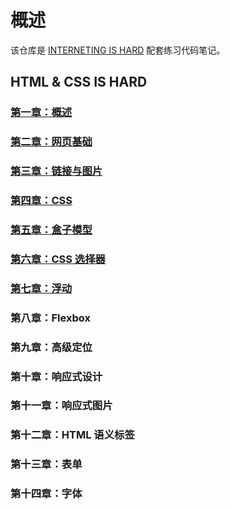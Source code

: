 # 概述

该仓库是 [INTERNETING IS HARD](https://internetingishard.com/) 配套练习代码笔记。

## HTML & CSS IS HARD

### [第一章：概述](https://github.com/Benbinbin/INTERNETING-IS-HARD/wiki/Chapter01_Introduction)

### [第二章：网页基础](https://github.com/Benbinbin/INTERNETING-IS-HARD/wiki/Chapter02_Basic_Web_Pages)

### [第三章：链接与图片](https://github.com/Benbinbin/INTERNETING-IS-HARD/wiki/Chapter03_Links_And_Images)

### [第四章：CSS](https://github.com/Benbinbin/INTERNETING-IS-HARD/wiki/Chapter04_Hello_CSS)

### [第五章：盒子模型](https://github.com/Benbinbin/INTERNETING-IS-HARD/wiki/Chapter05_CSS_Box_Model)

### [第六章：CSS 选择器](https://github.com/Benbinbin/INTERNETING-IS-HARD/wiki/Chapter06_CSS_Seletors)

### [第七章：浮动](https://github.com/Benbinbin/INTERNETING-IS-HARD/wiki/Chapter07_Floats)

### 第八章：Flexbox

### 第九章：高级定位

### 第十章：响应式设计

### 第十一章：响应式图片

### 第十二章：HTML 语义标签

### 第十三章：表单

### 第十四章：字体

